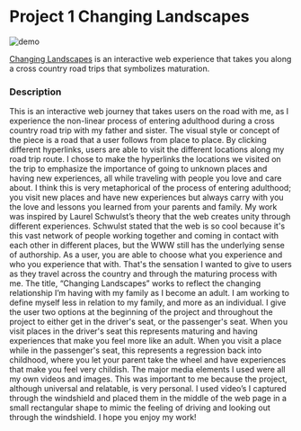 # Project 1 Changing Landscapes

![demo](https://media.giphy.com/media/f6xyydq4T6n0ILZCAa/giphy.gif?cid=790b7611865ad8ee781d423d1d2f5ace123ceabf033812e5&rid=giphy.gif&ct=g)

[Changing Landscapes](https://annabelleolson.github.io/IML300/project-1/index.html) is an interactive web experience that takes you along a cross country road trips that symbolizes maturation.

### Description

This is an interactive web journey that takes users on the road with me, as I experience the non-linear process of entering adulthood during a cross country road trip with my father and sister. The visual style or concept of the piece is a road that a user follows from place to place. By clicking different hyperlinks, users are able to visit the different locations along my road trip route. I chose to make the hyperlinks the locations we visited on the trip to emphasize the importance of going to unknown places and having new experiences, all while traveling with people you love and care about. I think this is very metaphorical of the process of entering adulthood; you visit new places and have new experiences but always carry with you the love and lessons you learned from your parents and family. 
My work was inspired by Laurel Schwulst’s theory that the web creates unity through different experiences. Schwulst stated that the web is so cool because it's this vast network of people working together and coming in contact with each other in different places, but the WWW still has the underlying sense of authorship. As a user, you are able to choose what you experience and who you experience that with. That's the sensation I wanted to give to users as they travel across the country and through the maturing process with me.
The title, “Changing Landscapes” works to reflect the changing relationship I’m having with my family as I become an adult. I am working to define myself less in relation to my family, and more as an individual. I give the user two options at the beginning of the project and throughout the project to either get in the driver's seat, or the passenger's seat. When you visit places in the driver's seat this represents maturing and having experiences that make you feel more like an adult. When you visit a place while in the passenger's seat, this represents a regression back into childhood, where you let your parent take the wheel and have experiences that make you feel very childish.
The major media elements I used were all my own videos and images. This was important to me because the project, although universal and relatable, is very personal. I used video’s I captured through the windshield and placed them in the middle of the web page in a small rectangular shape to mimic the feeling of driving and looking out through the windshield. I hope you enjoy my work!

